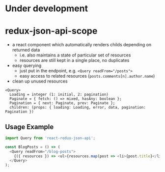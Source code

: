 Under development
=================

# redux-json-api-scope

- a react component which automatically renders childs depending on returned data
	- i.e. also maintains a state of particular set of resources
	- resources are still kept in a single place, no duplicates
- easy querying
	- just put in the endpoint, e.g. `<Query readFrom="/posts">`
	- easy access to related resources (`posts.comments[n].author.name`)
- clean up unused resources

```
<Query>
  Loading = integer (1: initial, 2: pagination)
  Paginate = { fetch: () => mixed, hasAny: boolean };
  Pagination = { next: Paginate, prev: Paginate };
  children: (props: { loading: Loading, error, data, pagination: Pagination })
```

## Usage Example

```js
import Query from 'react-redux-json-api';

const BlogPosts = () => (
  <Query readFrom="/blog-posts">
    {({ resources }) => <ul>{resources.map(post => <li>{post.title}</li>)}</ul>}
  </Query>
);
```

